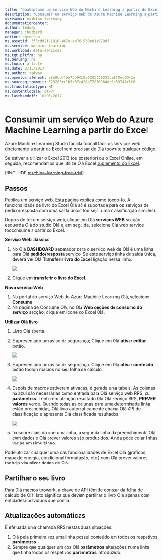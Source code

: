```yaml
---
title: "aaaConsume um serviço Web do Machine Learning a partir do Excel | Microsoft Docs"
description: "Consumir um serviço Web do Azure Machine Learning a partir do Excel"
services: machine-learning
documentationcenter: 
author: tedway
manager: jhubbard
editor: cgronlun
ms.assetid: 3f3cdd2f-1816-487e-ab78-530e01e9788f
ms.service: machine-learning
ms.workload: data-services
ms.tgt_pltfrm: na
ms.devlang: na
ms.topic: article
ms.date: 2/13/2017
ms.author: tedway
ms.openlocfilehash: e2e8bbf7ba75b6618a0285539555ce175ec03c1a
ms.sourcegitcommit: 523283cc1b3c37c428e77850964dc1c33742c5f0
ms.translationtype: MT
ms.contentlocale: pt-PT
ms.lasthandoff: 10/06/2017
---
```

# <a name="consuming-an-azure-machine-learning-web-service-from-excel"></a>Consumir um serviço Web do Azure Machine Learning a partir do Excel
 Azure Machine Learning Studio facilita toocall fácil os serviços web diretamente a partir do Excel sem precisar de Olá toowrite qualquer código.

Se estiver a utilizar o Excel 2013 (ou posterior) ou o Excel Online, em seguida, recomendamos que utilize Olá Excel [suplemento do Excel](machine-learning-excel-add-in-for-web-services.md).

[!INCLUDE [machine-learning-free-trial](../../includes/machine-learning-free-trial.md)]

## <a name="steps"></a>Passos
Publica um serviço web. [Esta página](machine-learning-walkthrough-5-publish-web-service.md) explica como toodo-lo. A funcionalidade de livro do Excel Olá só é suportada para os serviços de pedido/resposta com uma saída único (ou seja, uma classificação simples). 

Depois de ter um serviço web, clique em Olá **serviços WEB** secção esquerda Olá do studio Olá e, em seguida, selecione Olá web service tooconsume a partir do Excel.

**Serviço Web clássico**

1. No Olá **DASHBOARD** separador para o serviço web de Olá é uma linha para Olá **pedido/resposta** serviço. Se este serviço tinha de saída única, deverá ver Olá **Transferir livro do Excel** ligação nessa linha.
   
    ![][1]
2. Clique em **transferir o livro do Excel**.

**Novo serviço Web**

1. No portal do serviço Web do Azure Machine Learning Olá, selecione **Consume**.
2. Na página de Consume Olá, no Olá **Web opções de consumo do serviço** secção, clique em ícone do Excel Olá.

**Utilizar Olá livro**

1. Livro Olá aberta.
2. É apresentado um aviso de segurança; Clique em Olá **ativar editar** botão.
   
    ![][2]
3. É apresentado um aviso de segurança. Clique em Olá **ativar conteúdo** botão toorun macros no seu folha de cálculo.
   
    ![][3]
4. Depois de macros estiverem ativadas, é gerada uma tabela. As colunas na azul são necessárias como entrada para Olá serviço web RRS, ou **parâmetros**. Tenha em atenção resultado Olá Olá serviço RRS, **PREVER valores** verde. Quando todas as colunas para uma determinada linha estão preenchidas, Olá livro automaticamente chama Olá API de classificação e apresenta Olá classificada resultados.
   
    ![][4]
5. tooscore mais do que uma linha, a segunda linha da preenchimento Olá com dados e Olá prever valores são produzidos. Ainda pode colar linhas várias em simultâneo.

Pode utilizar qualquer uma das funcionalidades de Excel Olá (gráficos, mapa de energia, condicional formatação, etc.) com Olá prever valores toohelp visualizar dados de Olá.    

## <a name="sharing-your-workbook"></a>Partilhar o seu livro
Para Olá macros toowork, a chave de API têm de constar da folha de cálculo de Olá. Isto significa que devem partilhar o livro Olá apenas com entidades/indivíduos que confia.

## <a name="automatic-updates"></a>Atualizações automáticas
É efetuada uma chamada RRS nestas duas situações:

1. Olá pela primeira vez uma linha possui conteúdo em todos os respetivos **parâmetros**
2. Sempre que qualquer um dos Olá **parâmetros** alterações numa linha que tinha todos os respetivos **parâmetros** introduzido.

[1]: ./media/machine-learning-consuming-from-excel/excellink.png
[2]: ./media/machine-learning-consuming-from-excel/enableeditting.png
[3]: ./media/machine-learning-consuming-from-excel/enablecontent.png
[4]: ./media/machine-learning-consuming-from-excel/sampletable.png
